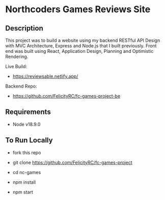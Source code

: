 # Northcoders Games Reviews Site

## Description

This project was to build a website using my backend RESTful API Design with MVC Architecture, Express and Node.js that I built previously. 
Front end was built using React, Application
 Design, Planning and Optimistic Rendering.

Live Build:

* https://reviewsable.netlify.app/

Backend Repo:

* https://github.com/FelicityRC/fc-games-project-be

## Requirements

* Node v18.9.0

## To Run Locally

* fork this repo

* git clone https://github.com/FelicityRC/fc-games-project

* cd nc-games

* npm install

* npm start
